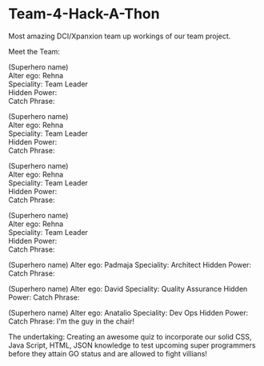 # Team-4-Hack-A-Thon
Most amazing DCI/Xpanxion team up workings of our team project.


Meet the Team:

(Superhero name)            
Alter ego: Rehna            
Speciality: Team Leader    
Hidden Power:               
Catch Phrase:               


(Superhero name)            
Alter ego: Rehna            
Speciality: Team Leader    
Hidden Power:               
Catch Phrase:               


(Superhero name)            
Alter ego: Rehna            
Speciality: Team Leader    
Hidden Power:               
Catch Phrase:               


(Superhero name)            
Alter ego: Rehna            
Speciality: Team Leader    
Hidden Power:               
Catch Phrase:               

(Superhero name)
Alter ego: Padmaja
Speciality: Architect
Hidden Power: 
Catch Phrase:


(Superhero name) 
Alter ego: David 
Speciality: Quality Assurance 
Hidden Power: 
Catch Phrase: 

(Superhero name)
Alter ego: Anatalio
Speciality: Dev Ops
Hidden Power: 
Catch Phrase: I'm the guy in the chair!

The undertaking: Creating an awesome quiz to incorporate our solid CSS, Java Script, HTML, JSON knowledge to test upcoming super programmers before they attain GO status and are allowed to fight villians!
